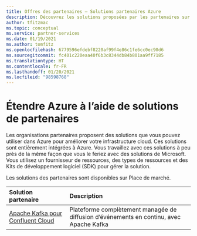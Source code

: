 ```yaml
---
title: Offres des partenaires – Solutions partenaires Azure
description: Découvrez les solutions proposées par les partenaires sur Azure.
author: tfitzmac
ms.topic: conceptual
ms.service: partner-services
ms.date: 01/19/2021
ms.author: tomfitz
ms.openlocfilehash: 6779596efdebf8220af99f4e86c1fe6cc0ec90d6
ms.sourcegitcommit: fc401c220eaa40f6b3c8344db84b801aa9ff7185
ms.translationtype: HT
ms.contentlocale: fr-FR
ms.lasthandoff: 01/20/2021
ms.locfileid: "98598768"
---
```

# <a name="extend-azure-with-solutions-from-partners"></a>Étendre Azure à l’aide de solutions de partenaires

Les organisations partenaires proposent des solutions que vous pouvez utiliser dans Azure pour améliorer votre infrastructure cloud. Ces solutions sont entièrement intégrées à Azure. Vous travaillez avec ces solutions à peu près de la même façon que vous le feriez avec des solutions de Microsoft. Vous utilisez un fournisseur de ressources, des types de ressources et des Kits de développement logiciel (SDK) pour gérer la solution.

Les solutions des partenaires sont disponibles sur Place de marché.

| Solution partenaire | Description |
| :--- | :--- |
| [Apache Kafka pour Confluent Cloud](./apache-kafka-confluent-cloud/overview.md) | Plateforme complètement managée de diffusion d’événements en continu, avec Apache Kafka |
